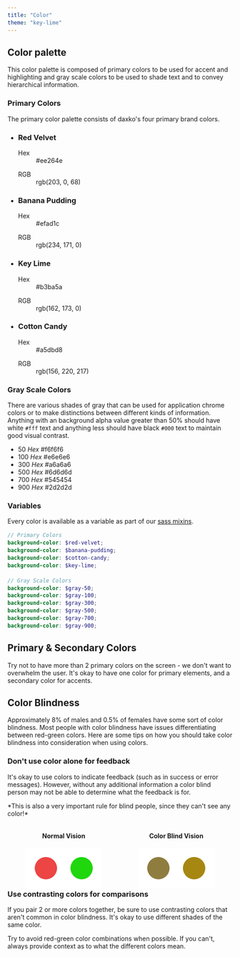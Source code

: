 ```yaml
---
title: "Color"
theme: "key-lime"
---
```


## Color palette

This color palette is composed of primary colors to be used for accent and highlighting and gray scale colors to be used to shade text and to convey hierarchical information.

### Primary Colors

The primary color palette consists of daxko's four primary brand colors.

<ul class="colors">
  <li class="swatch red-velvet">
    <div class="details">
      <h3>Red Velvet</h3>
      <dl class="hex">
        <dt>Hex</dt>
        <dd>#ee264e</dd>
      </dl>
      <dl class="rgb">
        <dt>RGB</dt>
        <dd>rgb(203, 0, 68)</dd>
      </dl>
    </div>
  </li>
  <li class="swatch banana-pudding">
    <div class="details">
      <h3>Banana Pudding</h3>
      <dl class="hex">
        <dt>Hex</dt>
        <dd>#efad1c</dd>
      </dl>
      <dl class="rgb">
        <dt>RGB</dt>
        <dd>rgb(234, 171, 0)</dd>
      </dl>
    </div>
  </li>
  <li class="swatch key-lime">
    <div class="details">
      <h3>Key Lime</h3>
      <dl class="hex">
        <dt>Hex</dt>
        <dd>#b3ba5a</dd>
      </dl>
      <dl class="rgb">
        <dt>RGB</dt>
        <dd>rgb(162, 173, 0)</dd>
      </dl>
    </div>
  </li>
  <li class="swatch cotton-candy">
    <div class="details">
      <h3>Cotton Candy</h3>
      <dl class="hex">
        <dt>Hex</dt>
        <dd>#a5dbd8</dd>
      </dl>
      <dl class="rgb">
        <dt>RGB</dt>
        <dd>rgb(156, 220, 217)</dd>
      </dl>
    </div>
  </li>
</ul>

### Gray Scale Colors

<div class="section">
  <div class="col">
    <p>There are various shades of gray that can be used for application chrome colors or to make distinctions between different kinds of information. Anything with an background alpha value greater than 50% should have white <code>#fff</code> text and anything less should have black <code>#000</code> text to maintain good visual contrast.</p>
    <p></p>
  </div>
  <div class="col">
    <ul class="swatch-list">
      <li class="gray-50">
        50
        <span class="pull-right">
          <em>Hex</em> #f6f6f6
        </span>
      </li>
      <li class="gray-100">
        100
        <span class="pull-right">
          <em>Hex</em> #e6e6e6
        </span>
      </li>
      <li class="gray-300">
        300
        <span class="pull-right">
          <em>Hex</em> #a6a6a6
        </span>
      </li>
      <li class="gray-500">
        500
        <span class="pull-right">
          <em>Hex</em> #6d6d6d
        </span>
      </li>
      <li class="gray-700">
        700
        <span class="pull-right">
          <em>Hex</em> #545454
        </span>
      </li>
      <li class="gray-900">
        900
        <span class="pull-right">
          <em>Hex</em> #2d2d2d
        </span>
      </li>
    </ul>
  </div>
</div>

### Variables

Every color is available as a variable as part of our [sass mixins](https://github.com/daxko/design/blob/master/assets/colors.scss).

```scss
// Primary Colors
background-color: $red-velvet;
background-color: $banana-pudding;
background-color: $cotton-candy;
background-color: $key-lime;

// Gray Scale Colors
background-color: $gray-50;
background-color: $gray-100;
background-color: $gray-300;
background-color: $gray-500;
background-color: $gray-700;
background-color: $gray-900;
```

## Primary & Secondary Colors

Try not to have more than 2 primary colors on the screen - we don't want to overwhelm the user. It's okay to have one color for primary elements, and a secondary color for accents.

## Color Blindness

Approximately 8% of males and 0.5% of females have some sort of color blindness. Most people with color blindness have issues differentiating between red-green colors. Here are some tips on how you should take color blindness into consideration when using colors.

### Don't use color alone for feedback ###

<div class="section">
  <div class="col">
    <p>It's okay to use colors to indicate feedback (such as in success or error messages). However, without any additional information a color blind person may not be able to determine what the feedback is for.</p>
    <p>*This is also a very important rule for blind people, since they can't see any color!*</p>
  </div>
  <div class="col">
    <div style="float: left; width: 50%; text-align: center;">
      <h4>Normal Vision</h4>
      <img src="/images/colors1.png"/>
    </div>
    <div style="float: right; width: 50%; text-align: center;">
      <h4>Color Blind Vision</h4>
      <img src="/images/colors2.png"/>
    </div>
  </div>
</div>

### Use contrasting colors for comparisons

If you pair 2 or more colors together, be sure to use contrasting colors that aren't common in color blindness. It's okay to use different shades of the same color.

Try to avoid red-green color combinations when possible. If you can't, always provide context as to what the different colors mean.